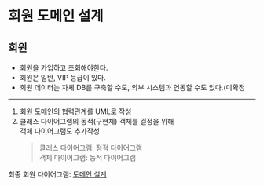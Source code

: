 회원 도메인 설계
===============

## 회원
* 회원을 가입하고 조회해야한다.
* 회원은 일반, VIP 등급이 있다.
* 회원 데이터는 자체 DB를 구축할 수도, 외부 시스템과 연동할 수도 있다.(미확정

--------------------------

1. 회원 도메인의 협력관계를 UML로 작성
2. 클래스 다이어그램의 동적(구현체) 객체를 결정을 위해   
   객체 다이어그램도 추가작성
      > 클래스 다이어그램: 정적 다이어그램  
      객체 다이어그램: 동적 다이어그램
   

최종 회원 다이어그램: [도메인 설계](https://www.inflearn.com/course/%EC%8A%A4%ED%94%84%EB%A7%81-%ED%95%B5%EC%8B%AC-%EC%9B%90%EB%A6%AC-%EA%B8%B0%EB%B3%B8%ED%8E%B8/lecture/55335?tab=curriculum)
